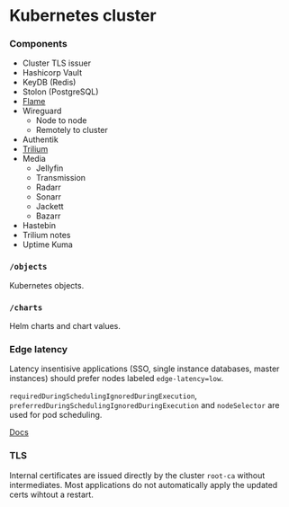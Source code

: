 # Kubernetes cluster

### Components
- Cluster TLS issuer
- Hashicorp Vault
- KeyDB (Redis)
- Stolon (PostgreSQL)
- [Flame](https://github.com/pawelmalak/flame)
- Wireguard
    - Node to node
    - Remotely to cluster
- Authentik
- [Trilium](https://github.com/zadam/trilium)
- Media
    - Jellyfin
    - Transmission
    - Radarr
    - Sonarr
    - Jackett
    - Bazarr
- Hastebin
- Trilium notes
- Uptime Kuma

### `/objects`

Kubernetes objects.

### `/charts`

Helm charts and chart values.

### Edge latency

Latency insentisive applications (SSO, single instance databases, master instances) should prefer nodes labeled `edge-latency=low`.

`requiredDuringSchedulingIgnoredDuringExecution`, `preferredDuringSchedulingIgnoredDuringExecution` and `nodeSelector` are used for pod scheduling.

[Docs](https://kubernetes.io/docs/concepts/scheduling-eviction/assign-pod-node/)

### TLS

Internal certificates are issued directly by the cluster `root-ca` without intermediates. Most applications do not automatically apply the updated certs wihtout a restart.
